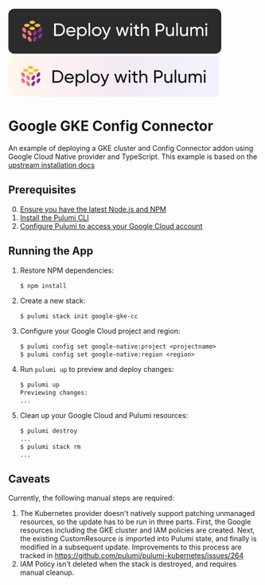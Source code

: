 [![Deploy](../.buttons/deploy-with-pulumi-dark.svg)](https://app.pulumi.com/new?template=https://github.com/pulumi/examples/blob/master/google-native-ts-gke-config-connector/README.md#gh-light-mode-only)
[![Deploy](../.buttons/deploy-with-pulumi-light.svg)](https://app.pulumi.com/new?template=https://github.com/pulumi/examples/blob/master/google-native-ts-gke-config-connector/README.md#gh-dark-mode-only)

# Google GKE Config Connector

An example of deploying a GKE cluster and Config Connector addon using Google Cloud Native provider and TypeScript.
This example is based on the [upstream installation docs](https://cloud.google.com/config-connector/docs/how-to/install-upgrade-uninstall)

## Prerequisites

0. [Ensure you have the latest Node.js and NPM](https://nodejs.org/en/download/)
1. [Install the Pulumi CLI](https://www.pulumi.com/docs/get-started/install/)
2. [Configure Pulumi to access your Google Cloud account](https://www.pulumi.com/docs/intro/cloud-providers/google/setup/)

## Running the App

1.  Restore NPM dependencies:

    ```
    $ npm install
    ```

2.  Create a new stack:

    ```
    $ pulumi stack init google-gke-cc
    ```

3.  Configure your Google Cloud project and region:

    ```
    $ pulumi config set google-native:project <projectname>
    $ pulumi config set google-native:region <region>
    ```

4.  Run `pulumi up` to preview and deploy changes:

    ```
    $ pulumi up
    Previewing changes:
    ...

5. Clean up your Google Cloud and Pulumi resources:

    ```
    $ pulumi destroy
    ...
    $ pulumi stack rm
    ...
    ```

## Caveats

Currently, the following manual steps are required:
1. The Kubernetes provider doesn't natively support patching unmanaged resources, so the update has to be run in three
parts. First, the Google resources including the GKE cluster and IAM policies are created. Next, the existing
CustomResource is imported into Pulumi state, and finally is modified in a subsequent update. Improvements to this
process are tracked in https://github.com/pulumi/pulumi-kubernetes/issues/264
2. IAM Policy isn't deleted when the stack is destroyed, and requires manual cleanup.
